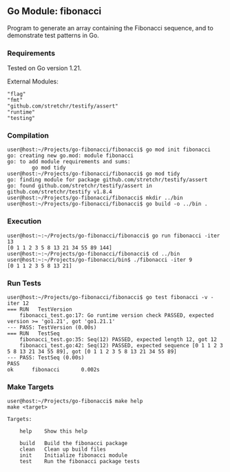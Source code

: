 ## Go Module: fibonacci
Program to generate an array containing the Fibonacci sequence,
and to demonstrate test patterns in Go.

### Requirements
Tested on Go version 1.21.

External Modules:
```
"flag"
"fmt"
"github.com/stretchr/testify/assert"
"runtime"
"testing"
```

### Compilation
```
user@host:~/Projects/go-fibonacci/fibonacci$ go mod init fibonacci
go: creating new go.mod: module fibonacci
go: to add module requirements and sums:
        go mod tidy
user@host:~/Projects/go-fibonacci/fibonacci$ go mod tidy
go: finding module for package github.com/stretchr/testify/assert
go: found github.com/stretchr/testify/assert in github.com/stretchr/testify v1.8.4
user@host:~/Projects/go-fibonacci/fibonacci$ mkdir ../bin
user@host:~/Projects/go-fibonacci/fibonacci$ go build -o ../bin .
```

### Execution
```
user@host:~:~/Projects/go-fibonacci/fibonacci$ go run fibonacci -iter 13
[0 1 1 2 3 5 8 13 21 34 55 89 144]
user@host:~:~/Projects/go-fibonacci/fibonacci$ cd ../bin
user@host:~:~/Projects/go-fibonacci/bin$ ./fibonacci -iter 9
[0 1 1 2 3 5 8 13 21]
```

### Run Tests
```
user@host:~/Projects/go-fibonacci/fibonacci$ go test fibonacci -v -iter 12
=== RUN   TestVersion
    fibonacci_test.go:17: Go runtime version check PASSED, expected version >= 'go1.21', got 'go1.21.1'
--- PASS: TestVersion (0.00s)
=== RUN   TestSeq
    fibonacci_test.go:35: Seq(12) PASSED, expected length 12, got 12
    fibonacci_test.go:42: Seq(12) PASSED, expected sequence [0 1 1 2 3 5 8 13 21 34 55 89], got [0 1 1 2 3 5 8 13 21 34 55 89]
--- PASS: TestSeq (0.00s)
PASS
ok      fibonacci       0.002s
```

### Make Targets
```
user@host:~/Projects/go-fibonacci$ make help
make <target>

Targets:

    help    Show this help

    build   Build the fibonacci package
    clean   Clean up build files
    init    Initialize fibonacci module
    test    Run the fibonacci package tests
```
